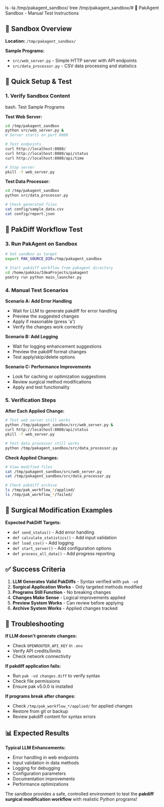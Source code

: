 ls -la /tmp/pakagent_sandbox/
tree /tmp/pakagent_sandbox/# 🧪 PakAgent Sandbox - Manual Test Instructions

## 📁 Sandbox Overview

**Location:** `/tmp/pakagent_sandbox/`

**Sample Programs:**

- `src/web_server.py` - Simple HTTP server with API endpoints
- `src/data_processor.py` - CSV data processing and statistics

## 🚀 Quick Setup & Test

### 1. Verify Sandbox Content

bash. Test Sample Programs

**Test Web Server:**

```bash
cd /tmp/pakagent_sandbox
python src/web_server.py &
# Server starts on port 8080

# Test endpoints
curl http://localhost:8080/
curl http://localhost:8080/api/status
curl http://localhost:8080/api/time

# Stop server
pkill -f web_server.py
```

**Test Data Processor:**

```bash
cd /tmp/pakagent_sandbox
python src/data_processor.py

# Check generated files
cat config/sample_data.csv
cat config/report.json
```

## 🔬 PakDiff Workflow Test

### 3. Run PakAgent on Sandbox

```bash
# Set sandbox as target
export PAK_SOURCE_DIR=/tmp/pakagent_sandbox

# Start pakdiff workflow from pakagent directory
cd /home/pakkio/IdeaProjects/pakagent
poetry run python main_launcher.py
```

### 4. Manual Test Scenarios

**Scenario A: Add Error Handling**

- Wait for LLM to generate pakdiff for error handling
- Preview the suggested changes
- Apply if reasonable (press 'a')
- Verify the changes work correctly

**Scenario B: Add Logging**

- Wait for logging enhancement suggestions
- Preview the pakdiff format changes
- Test apply/skip/delete options

**Scenario C: Performance Improvements**

- Look for caching or optimization suggestions
- Review surgical method modifications
- Apply and test functionality

### 5. Verification Steps

**After Each Applied Change:**

```bash
# Test web server still works
python /tmp/pakagent_sandbox/src/web_server.py &
curl http://localhost:8080/api/status
pkill -f web_server.py

# Test data processor still works
python /tmp/pakagent_sandbox/src/data_processor.py
```

**Check Applied Changes:**

```bash
# View modified files
cat /tmp/pakagent_sandbox/src/web_server.py
cat /tmp/pakagent_sandbox/src/data_processor.py

# Check pakdiff archive
ls /tmp/pak_workflow_*/applied/
ls /tmp/pak_workflow_*/failed/
```

## 🎯 Surgical Modification Examples

**Expected PakDiff Targets:**

- `def send_status()` - Add error handling
- `def calculate_statistics()` - Add input validation
- `def load_csv()` - Add logging
- `def start_server()` - Add configuration options
- `def process_all_data()` - Add progress reporting

## ✅ Success Criteria

1. **LLM Generates Valid PakDiffs** - Syntax verified with `pak -vd`
2. **Surgical Application Works** - Only targeted methods modified
3. **Programs Still Function** - No breaking changes
4. **Changes Make Sense** - Logical improvements applied
5. **Preview System Works** - Can review before applying
6. **Archive System Works** - Applied changes tracked

## 🔧 Troubleshooting

**If LLM doesn't generate changes:**

- Check `OPENROUTER_API_KEY` in `.env`
- Verify API credits/limits
- Check network connectivity

**If pakdiff application fails:**

- Run `pak -vd changes.diff` to verify syntax
- Check file permissions
- Ensure pak v5.0.0 is installed

**If programs break after changes:**

- Check `/tmp/pak_workflow_*/applied/` for applied changes
- Restore from git or backup
- Review pakdiff content for syntax errors

## 📊 Expected Results

**Typical LLM Enhancements:**

- Error handling in web endpoints
- Input validation in data methods
- Logging for debugging
- Configuration parameters
- Documentation improvements
- Performance optimizations

The sandbox provides a safe, controlled environment to test the **pakdiff surgical modification workflow** with realistic Python programs!
